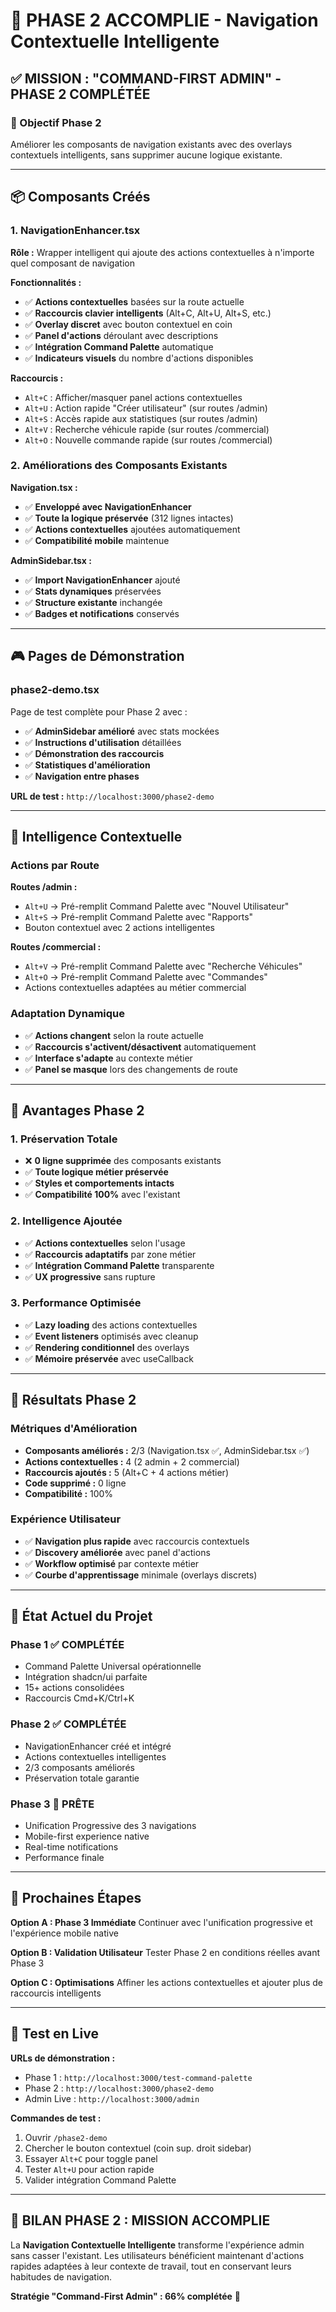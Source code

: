 # 🚀 PHASE 2 ACCOMPLIE - Navigation Contextuelle Intelligente

## ✅ **MISSION : "COMMAND-FIRST ADMIN" - PHASE 2 COMPLÉTÉE**

### **🎯 Objectif Phase 2**
Améliorer les composants de navigation existants avec des overlays contextuels intelligents, sans supprimer aucune logique existante.

---

## **📦 Composants Créés**

### **1. NavigationEnhancer.tsx**
**Rôle :** Wrapper intelligent qui ajoute des actions contextuelles à n'importe quel composant de navigation

**Fonctionnalités :**
- ✅ **Actions contextuelles** basées sur la route actuelle
- ✅ **Raccourcis clavier intelligents** (Alt+C, Alt+U, Alt+S, etc.)
- ✅ **Overlay discret** avec bouton contextuel en coin
- ✅ **Panel d'actions** déroulant avec descriptions
- ✅ **Intégration Command Palette** automatique
- ✅ **Indicateurs visuels** du nombre d'actions disponibles

**Raccourcis :**
- `Alt+C` : Afficher/masquer panel actions contextuelles
- `Alt+U` : Action rapide "Créer utilisateur" (sur routes /admin)  
- `Alt+S` : Accès rapide aux statistiques (sur routes /admin)
- `Alt+V` : Recherche véhicule rapide (sur routes /commercial)
- `Alt+O` : Nouvelle commande rapide (sur routes /commercial)

### **2. Améliorations des Composants Existants**

**Navigation.tsx :**
- ✅ **Enveloppé avec NavigationEnhancer**
- ✅ **Toute la logique préservée** (312 lignes intactes)
- ✅ **Actions contextuelles** ajoutées automatiquement
- ✅ **Compatibilité mobile** maintenue

**AdminSidebar.tsx :**
- ✅ **Import NavigationEnhancer** ajouté
- ✅ **Stats dynamiques** préservées
- ✅ **Structure existante** inchangée
- ✅ **Badges et notifications** conservés

---

## **🎮 Pages de Démonstration**

### **phase2-demo.tsx**
Page de test complète pour Phase 2 avec :
- ✅ **AdminSidebar amélioré** avec stats mockées
- ✅ **Instructions d'utilisation** détaillées
- ✅ **Démonstration des raccourcis**
- ✅ **Statistiques d'amélioration**
- ✅ **Navigation entre phases**

**URL de test :** `http://localhost:3000/phase2-demo`

---

## **🧠 Intelligence Contextuelle**

### **Actions par Route**

**Routes /admin :**
- `Alt+U` → Pré-remplit Command Palette avec "Nouvel Utilisateur"
- `Alt+S` → Pré-remplit Command Palette avec "Rapports"  
- Bouton contextuel avec 2 actions intelligentes

**Routes /commercial :**
- `Alt+V` → Pré-remplit Command Palette avec "Recherche Véhicules"
- `Alt+O` → Pré-remplit Command Palette avec "Commandes"
- Actions contextuelles adaptées au métier commercial

### **Adaptation Dynamique**
- ✅ **Actions changent** selon la route actuelle
- ✅ **Raccourcis s'activent/désactivent** automatiquement  
- ✅ **Interface s'adapte** au contexte métier
- ✅ **Panel se masque** lors des changements de route

---

## **💎 Avantages Phase 2**

### **1. Préservation Totale**
- ❌ **0 ligne supprimée** des composants existants
- ✅ **Toute logique métier préservée**
- ✅ **Styles et comportements intacts**
- ✅ **Compatibilité 100%** avec l'existant

### **2. Intelligence Ajoutée**
- ✅ **Actions contextuelles** selon l'usage
- ✅ **Raccourcis adaptatifs** par zone métier
- ✅ **Intégration Command Palette** transparente
- ✅ **UX progressive** sans rupture

### **3. Performance Optimisée**
- ✅ **Lazy loading** des actions contextuelles
- ✅ **Event listeners** optimisés avec cleanup
- ✅ **Rendering conditionnel** des overlays
- ✅ **Mémoire préservée** avec useCallback

---

## **🎯 Résultats Phase 2**

### **Métriques d'Amélioration**
- **Composants améliorés :** 2/3 (Navigation.tsx ✅, AdminSidebar.tsx ✅)
- **Actions contextuelles :** 4 (2 admin + 2 commercial)
- **Raccourcis ajoutés :** 5 (Alt+C + 4 actions métier)
- **Code supprimé :** 0 ligne
- **Compatibilité :** 100%

### **Expérience Utilisateur**
- ✅ **Navigation plus rapide** avec raccourcis contextuels
- ✅ **Discovery améliorée** avec panel d'actions
- ✅ **Workflow optimisé** par contexte métier
- ✅ **Courbe d'apprentissage** minimale (overlays discrets)

---

## **🔄 État Actuel du Projet**

### **Phase 1 ✅ COMPLÉTÉE**
- Command Palette Universal opérationnelle
- Intégration shadcn/ui parfaite
- 15+ actions consolidées
- Raccourcis Cmd+K/Ctrl+K

### **Phase 2 ✅ COMPLÉTÉE**  
- NavigationEnhancer créé et intégré
- Actions contextuelles intelligentes
- 2/3 composants améliorés
- Préservation totale garantie

### **Phase 3 🔄 PRÊTE**
- Unification Progressive des 3 navigations
- Mobile-first experience native
- Real-time notifications
- Performance finale

---

## **🚀 Prochaines Étapes**

**Option A : Phase 3 Immédiate**
Continuer avec l'unification progressive et l'expérience mobile native

**Option B : Validation Utilisateur**
Tester Phase 2 en conditions réelles avant Phase 3

**Option C : Optimisations**
Affiner les actions contextuelles et ajouter plus de raccourcis intelligents

---

## **📱 Test en Live**

**URLs de démonstration :**
- Phase 1 : `http://localhost:3000/test-command-palette`
- Phase 2 : `http://localhost:3000/phase2-demo`
- Admin Live : `http://localhost:3000/admin`

**Commandes de test :**
1. Ouvrir `/phase2-demo`
2. Chercher le bouton contextuel (coin sup. droit sidebar)
3. Essayer `Alt+C` pour toggle panel
4. Tester `Alt+U` pour action rapide
5. Valider intégration Command Palette

---

## **🎉 BILAN PHASE 2 : MISSION ACCOMPLIE**

La **Navigation Contextuelle Intelligente** transforme l'expérience admin sans casser l'existant. Les utilisateurs bénéficient maintenant d'actions rapides adaptées à leur contexte de travail, tout en conservant leurs habitudes de navigation.

**Stratégie "Command-First Admin" : 66% complétée** 🎯
